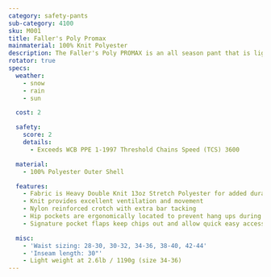 ```yaml
---
category: safety-pants
sub-category: 4100
sku: M001
title: Faller's Poly Promax
mainmaterial: 100% Knit Polyester
description: The Faller's Poly PROMAX is an all season pant that is light weight and breathable with excellent range of motion. The same design as our popular POLY PRO with added protection of 4100 TCS protective pad.
rotator: true
specs:
  weather:
    - snow
    - rain
    - sun

  cost: 2

  safety:
    score: 2
    details:
      - Exceeds WCB PPE 1-1997 Threshold Chains Speed (TCS) 3600

  material:
    - 100% Polyester Outer Shell

  features:
    - Fabric is Heavy Double Knit 13oz Stretch Polyester for added durability
    - Knit provides excellent ventilation and movement
    - Nylon reinforced crotch with extra bar tacking
    - Hip pockets are ergonomically located to prevent hang ups during cutting and bending
    - Signature pocket flaps keep chips out and allow quick easy access

  misc:
    - 'Waist sizing: 28-30, 30-32, 34-36, 38-40, 42-44'
    - 'Inseam length: 30"'
    - Light weight at 2.6lb / 1190g (size 34-36)
---
```

